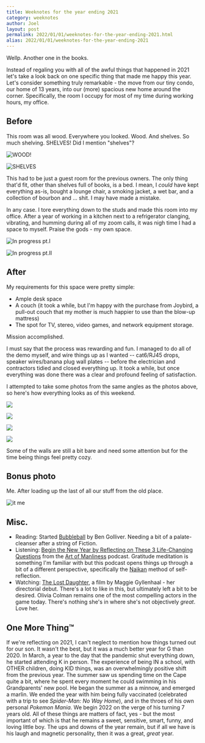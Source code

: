```yaml
---
title: Weeknotes for the year ending 2021
category: weeknotes
author: Joel
layout: post
permalink: 2022/01/01/weeknotes-for-the-year-ending-2021.html
alias: 2022/01/01/weeknotes-for-the-year-ending-2021
---
```


Wellp. Another one in the books.

Instead of regaling you with all of the awful things that happened in 2021 let's take a look back on one specific thing that made me happy this year. Let's consider something truly remarkable - the move from our tiny condo, our home of 13 years, into our (more) spacious new home around the corner. Specifically, the room I occupy for most of my time during working hours, my office.

Before
------

This room was all wood. Everywhere you looked. Wood. And shelves. So much shelving. SHELVES! Did I mention "shelves"?

![WOOD!](/images/photos/office/before/wood.jpg)

![SHELVES](/images/photos/office/before/shelves.jpg)

This had to be just a guest room for the previous owners. The only thing that'd fit, other than shelves full of books, is a bed. I mean, I _could_ have kept everything as-is, bought a lounge chair, a smoking jacket, a wet bar, and a collection of bourbon and ... shit. I may have made a mistake.

In any case. I tore everything down to the studs and made this room into my office. After a year of working in a kitchen next to a refrigerator clanging, vibrating, and humming during all of my zoom calls, it was nigh time I had a space to myself. Praise the gods - my own space.

![In progress pt.I](/images/photos/office/before/windows_and_closet.jpg)

![In progress pt.II](/images/photos/office/before/windows.jpg)

After
-----

My requirements for this space were pretty simple:

* Ample desk space
* A couch (it took a while, but I'm happy with the purchase from Joybird, a pull-out couch that my mother is much happier to use than the blow-up mattress)
* The spot for TV, stereo, video games, and network equipment storage.

Mission accomplished.

I must say that the process was rewarding and fun. I managed to do all of the demo myself, and wire things up as I wanted -- cat6/RJ45 drops, speaker wires/banana plug wall plates -- before the electrician and contractors tidied and closed everything up. It took a while, but once everything was done there was a clear and profound feeling of satisfaction.

I attempted to take some photos from the same angles as the photos above, so here's how everything looks as of this weekend.

![](/images/photos/office/after/couch.jpg)

![](/images/photos/office/after/tv.jpg)

![](/images/photos/office/after/desk.jpg)

![](/images/photos/office/after/windows.jpg)

Some of the walls are still a bit bare and need some attention but for the time being things feel pretty cozy.

Bonus photo
-----------

Me. After loading up the last of all our stuff from the old place.

![it me](/images/photos/moving_tired.jpg)

Misc.
-----

* Reading: Started [Bubbleball] by Ben Golliver. Needing a bit of a palate-cleanser after a string of Fiction.
* Listening: [Begin the New Year by Reflecting on These 3 Life-Changing Questions] from the [Art of Manliness] podcast. Gratitude meditation is something I'm familiar with but this podcast opens things up through a bit of a different perspective, specifically the [Naikan] method of self-reflection.
* Watching: [The Lost Daughter], a film by Maggie Gyllenhaal - her directorial debut. There's a lot to like in this, but ultimately left a bit to be desired. Olivia Colman remains one of the most compelling actors in the game today. There's nothing she's in where she's not objectively _great_. Love her.

[Bubbleball]: https://www.indiebound.org/book/9781419755538
[Begin the New Year by Reflecting on These 3 Life-Changing Questions]: https://www.artofmanliness.com/character/advice/new-years-reflection-questions/
[Art of Manliness]: https://www.artofmanliness.com/podcast/
[The Lost Daughter]: https://www.youtube.com/watch?v=xNq9YOfL0Zs
[Naikan]: https://en.wikipedia.org/wiki/Naikan

One More Thing™
---------------

If we're reflecting on 2021, I can't neglect to mention how things turned out for our son. It wasn't the best, but it was a much better year for G than 2020. In March, a year to the day that the pandemic shut everything down, he started attending K in person. The experience of being IN a school, with OTHER children, doing KID things, was an overwhelmingly positive shift from the previous year. The summer saw us spending time on the Cape quite a bit, where he spent every moment he could swimming in his Grandparents' new pool. He began the summer as a minnow, and emerged a marlin. We ended the year with him being fully vaccinated (celebrated with a trip to see _Spider-Man: No Way Home_), and in the throes of his own personal *Pokemon Mania*. We begin 2022 on the verge of his turning 7 years old. All of these things are matters of fact, yes - but the most important of which is that he remains a sweet, sensitive, smart, funny, and loving little boy. The ups and downs of the year remain, but if all we have is his laugh and magnetic personality, then it was a great, _great_ year.
